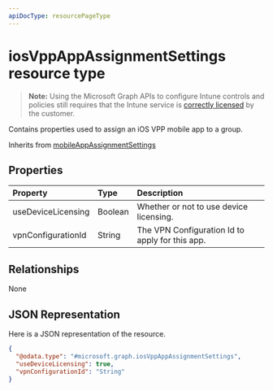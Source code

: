 ```yaml
---
apiDocType: resourcePageType
---
```

# iosVppAppAssignmentSettings resource type

> **Note:** Using the Microsoft Graph APIs to configure Intune controls and policies still requires that the Intune service is [correctly licensed](https://go.microsoft.com/fwlink/?linkid=839381) by the customer.

Contains properties used to assign an iOS VPP mobile app to a group.

Inherits from [mobileAppAssignmentSettings](../resources/intune_apps_mobileappassignmentsettings.md)

## Properties
|Property|Type|Description|
|:---|:---|:---|
|useDeviceLicensing|Boolean|Whether or not to use device licensing.|
|vpnConfigurationId|String|The VPN Configuration Id to apply for this app.|

## Relationships
None
## JSON Representation
Here is a JSON representation of the resource.
<!-- {
  "blockType": "resource",
  "@odata.type": "microsoft.graph.iosVppAppAssignmentSettings"
}
-->
``` json
{
  "@odata.type": "#microsoft.graph.iosVppAppAssignmentSettings",
  "useDeviceLicensing": true,
  "vpnConfigurationId": "String"
}
```



